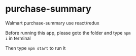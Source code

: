 # purchase-summary


Walmart purchase-summary use react/redux

Before running this app, please goto the folder and type <code>npm i</code> in terminal

Then type <code>npm start</code> to run it
